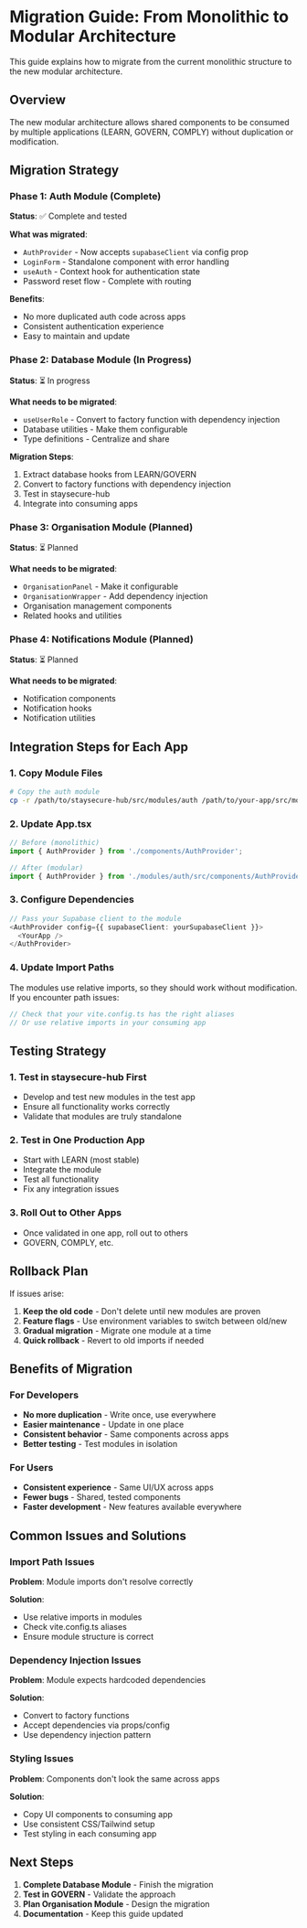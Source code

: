 # Migration Guide: From Monolithic to Modular Architecture

This guide explains how to migrate from the current monolithic structure to the new modular architecture.

## Overview

The new modular architecture allows shared components to be consumed by multiple applications (LEARN, GOVERN, COMPLY) without duplication or modification.

## Migration Strategy

### Phase 1: Auth Module (Complete)

**Status**: ✅ Complete and tested

**What was migrated**:
- `AuthProvider` - Now accepts `supabaseClient` via config prop
- `LoginForm` - Standalone component with error handling
- `useAuth` - Context hook for authentication state
- Password reset flow - Complete with routing

**Benefits**:
- No more duplicated auth code across apps
- Consistent authentication experience
- Easy to maintain and update

### Phase 2: Database Module (In Progress)

**Status**: ⏳ In progress

**What needs to be migrated**:
- `useUserRole` - Convert to factory function with dependency injection
- Database utilities - Make them configurable
- Type definitions - Centralize and share

**Migration Steps**:
1. Extract database hooks from LEARN/GOVERN
2. Convert to factory functions with dependency injection
3. Test in staysecure-hub
4. Integrate into consuming apps

### Phase 3: Organisation Module (Planned)

**Status**: ⏳ Planned

**What needs to be migrated**:
- `OrganisationPanel` - Make it configurable
- `OrganisationWrapper` - Add dependency injection
- Organisation management components
- Related hooks and utilities

### Phase 4: Notifications Module (Planned)

**Status**: ⏳ Planned

**What needs to be migrated**:
- Notification components
- Notification hooks
- Notification utilities

## Integration Steps for Each App

### 1. Copy Module Files

```bash
# Copy the auth module
cp -r /path/to/staysecure-hub/src/modules/auth /path/to/your-app/src/modules/
```

### 2. Update App.tsx

```typescript
// Before (monolithic)
import { AuthProvider } from './components/AuthProvider';

// After (modular)
import { AuthProvider } from './modules/auth/src/components/AuthProvider';
```

### 3. Configure Dependencies

```typescript
// Pass your Supabase client to the module
<AuthProvider config={{ supabaseClient: yourSupabaseClient }}>
  <YourApp />
</AuthProvider>
```

### 4. Update Import Paths

The modules use relative imports, so they should work without modification. If you encounter path issues:

```typescript
// Check that your vite.config.ts has the right aliases
// Or use relative imports in your consuming app
```

## Testing Strategy

### 1. Test in staysecure-hub First

- Develop and test new modules in the test app
- Ensure all functionality works correctly
- Validate that modules are truly standalone

### 2. Test in One Production App

- Start with LEARN (most stable)
- Integrate the module
- Test all functionality
- Fix any integration issues

### 3. Roll Out to Other Apps

- Once validated in one app, roll out to others
- GOVERN, COMPLY, etc.

## Rollback Plan

If issues arise:

1. **Keep the old code** - Don't delete until new modules are proven
2. **Feature flags** - Use environment variables to switch between old/new
3. **Gradual migration** - Migrate one module at a time
4. **Quick rollback** - Revert to old imports if needed

## Benefits of Migration

### For Developers

- **No more duplication** - Write once, use everywhere
- **Easier maintenance** - Update in one place
- **Consistent behavior** - Same components across apps
- **Better testing** - Test modules in isolation

### For Users

- **Consistent experience** - Same UI/UX across apps
- **Fewer bugs** - Shared, tested components
- **Faster development** - New features available everywhere

## Common Issues and Solutions

### Import Path Issues

**Problem**: Module imports don't resolve correctly

**Solution**: 
- Use relative imports in modules
- Check vite.config.ts aliases
- Ensure module structure is correct

### Dependency Injection Issues

**Problem**: Module expects hardcoded dependencies

**Solution**:
- Convert to factory functions
- Accept dependencies via props/config
- Use dependency injection pattern

### Styling Issues

**Problem**: Components don't look the same across apps

**Solution**:
- Copy UI components to consuming app
- Use consistent CSS/Tailwind setup
- Test styling in each consuming app

## Next Steps

1. **Complete Database Module** - Finish the migration
2. **Test in GOVERN** - Validate the approach
3. **Plan Organisation Module** - Design the migration
4. **Documentation** - Keep this guide updated